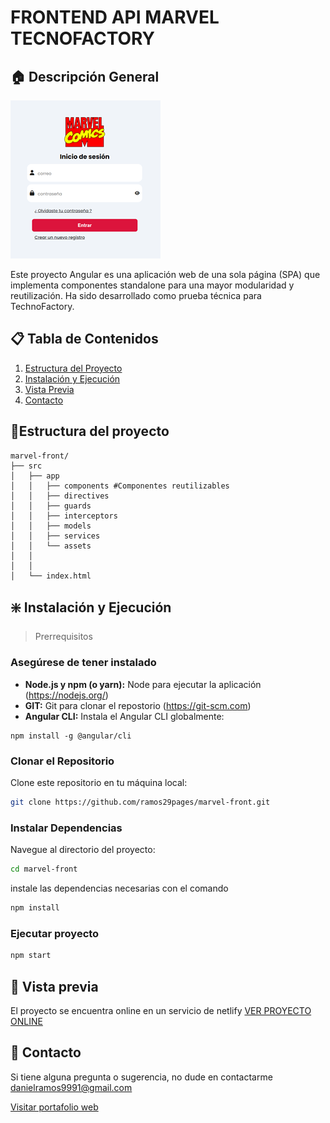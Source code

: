 # FRONTEND API MARVEL TECNOFACTORY 


## 🏠 Descripción General

![Vista Previa del Producto](./src/assets/image.png)

Este proyecto Angular es una aplicación web de una sola página (SPA) que implementa componentes standalone para una mayor modularidad y reutilización. Ha sido desarrollado como prueba técnica para TechnoFactory.

## 📋 Tabla de Contenidos

1. [Estructura del Proyecto](#estructura-del-proyecto)
2. [Instalación y Ejecución](#️-instalación-y-ejecución)
6. [Vista Previa](#-vista-previa)
7. [Contacto](#-contacto)

## 📒Estructura del proyecto

```code 
marvel-front/
├── src
│   ├── app
│   │   ├── components #Componentes reutilizables
│   │   ├── directives 
│   │   ├── guards
│   │   ├── interceptors
│   │   ├── models
│   │   ├── services
│   │   └── assets
│   │       
│   │       
│   └── index.html
```

## ❇️ Instalación y Ejecución

> Prerrequisitos

### Asegúrese de tener instalado

- **Node.js y npm (o yarn):** Node para ejecutar la aplicación (https://nodejs.org/) 
- **GIT:** Git para clonar el repostorio (https://git-scm.com)
- **Angular CLI:** Instala el Angular CLI globalmente:


```code 
npm install -g @angular/cli
```

### Clonar el Repositorio

Clone este repositorio en tu máquina local:

```Bash
git clone https://github.com/ramos29pages/marvel-front.git
```

### Instalar Dependencias

Navegue al directorio del proyecto:

```Bash
cd marvel-front
```
instale las dependencias necesarias con el comando

```Bash
npm install
```

### Ejecutar proyecto

```Bash
npm start
```

## 📄 Vista previa

El proyecto se encuentra online en un servicio de netlify
[VER PROYECTO ONLINE](https://6747d4e759edc9f590afc14f--tecnofactory-marvel-front.netlify.app/login)

## 📲 Contacto
Si tiene alguna pregunta o sugerencia, no dude en contactarme danielramos9991@gmail.com

[Visitar portafolio web](https://danielramos.netlify.app)
